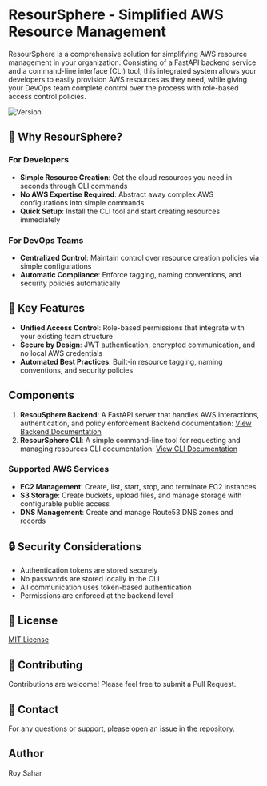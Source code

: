 # ResourSphere - Simplified AWS Resource Management

ResourSphere is a comprehensive solution for simplifying AWS resource management in your organization. Consisting of a FastAPI backend service and a command-line interface (CLI) tool, this integrated system allows your developers to easily provision AWS resources as they need, while giving your DevOps team complete control over the process with role-based access control policies.

![Version](https://img.shields.io/badge/version-0.0.5-blue)

## 🎯 Why ResourSphere?

### For Developers
- **Simple Resource Creation**: Get the cloud resources you need in seconds through CLI commands
- **No AWS Expertise Required**: Abstract away complex AWS configurations into simple commands
- **Quick Setup**: Install the CLI tool and start creating resources immediately

### For DevOps Teams
- **Centralized Control**: Maintain control over resource creation policies via simple configurations
- **Automatic Compliance**: Enforce tagging, naming conventions, and security policies automatically

## 🌟 Key Features

- **Unified Access Control**: Role-based permissions that integrate with your existing team structure
- **Secure by Design**: JWT authentication, encrypted communication, and no local AWS credentials
- **Automated Best Practices**: Built-in resource tagging, naming conventions, and security policies

## Components
1. **ResouSphere Backend**: A FastAPI server that handles AWS interactions, authentication, and policy enforcement
Backend documentation: [View Backend Documentation](backend/README.md)
2. **ResourSphere CLI**: A simple command-line tool for requesting and managing resources
CLI documentation: [View CLI Documentation](frontend_cli/README.md)


### Supported AWS Services
- **EC2 Management**: Create, list, start, stop, and terminate EC2 instances
- **S3 Storage**: Create buckets, upload files, and manage storage with configurable public access
- **DNS Management**: Create and manage Route53 DNS zones and records

## 🔒 Security Considerations
- Authentication tokens are stored securely
- No passwords are stored locally in the CLI
- All communication uses token-based authentication
- Permissions are enforced at the backend level

## 📝 License
[MIT License](LICENSE)

## 👥 Contributing
Contributions are welcome! Please feel free to submit a Pull Request.

## 📧 Contact
For any questions or support, please open an issue in the repository.

## Author
Roy Sahar